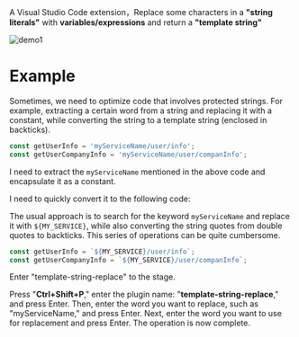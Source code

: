 A Visual Studio Code extension，Replace some characters in a **"string literals"** with **variables/expressions** and return a **"template string"**

![demo1](./assets/example.png)

# Example

Sometimes, we need to optimize code that involves protected strings. For example, extracting a certain word from a string and replacing it with a constant, while converting the string to a template string (enclosed in backticks).

```ts
const getUserInfo = 'myServiceName/user/info';
const getUserCompanyInfo = 'myServiceName/user/companInfo';
```

I need to extract the `myServiceName` mentioned in the above code and encapsulate it as a constant.

I need to quickly convert it to the following code:

The usual approach is to search for the keyword `myServiceName` and replace it with `${MY_SERVICE}`, while also converting the string quotes from double quotes to backticks. This series of operations can be quite cumbersome.

```ts
const getUserInfo = `${MY_SERVICE}/user/info`;
const getUserCompanyInfo = `${MY_SERVICE}/user/companInfo`;
```

Enter "template-string-replace" to the stage.

Press "**Ctrl+Shift+P**," enter the plugin name: "**template-string-replace**," and press Enter. Then, enter the word you want to replace, such as "myServiceName," and press Enter. Next, enter the word you want to use for replacement and press Enter. The operation is now complete.